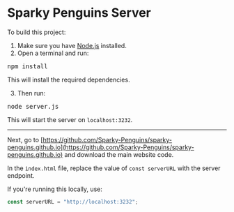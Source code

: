 # Sparky Penguins Server

To build this project:

1. Make sure you have [Node.js](https://nodejs.org/) installed.
2. Open a terminal and run:
<pre>npm install</pre>
This will install the required dependencies.

3. Then run:
<pre>node server.js</pre>
This will start the server on `localhost:3232`.

---

Next, go to [https://github.com/Sparky-Penguins/sparky-penguins.github.io](https://github.com/Sparky-Penguins/sparky-penguins.github.io) and download the main website code.

In the `index.html` file, replace the value of `const serverURL` with the server endpoint.

If you're running this locally, use:

```javascript
const serverURL = "http://localhost:3232";
